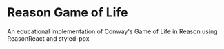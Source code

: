# Reason Game of Life

An educational implementation of Conway's Game of Life in Reason using ReasonReact and styled-ppx
